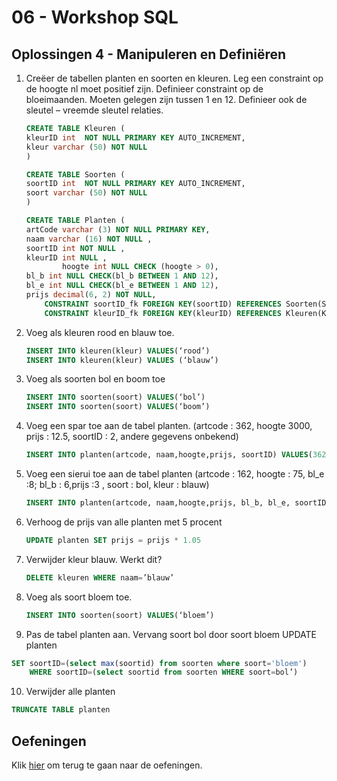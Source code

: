 # 06 - Workshop SQL

## Oplossingen 4 - Manipuleren en Definiëren
1. Creëer de tabellen planten en soorten en kleuren. Leg een constraint op de hoogte nl moet positief zijn. Definieer constraint op de bloeimaanden. Moeten gelegen zijn tussen 1 en 12. Definieer ook de sleutel – vreemde sleutel relaties. 
    ```sql
    CREATE TABLE Kleuren ( 
    kleurID int  NOT NULL PRIMARY KEY AUTO_INCREMENT, 
    kleur varchar (50) NOT NULL   
    )  

    CREATE TABLE Soorten ( 
    soortID int  NOT NULL PRIMARY KEY AUTO_INCREMENT, 
    soort varchar (50) NOT NULL  
    )  

    CREATE TABLE Planten ( 
    artCode varchar (3) NOT NULL PRIMARY KEY, 
    naam varchar (16) NOT NULL , 
    soortID int NOT NULL , 
    kleurID int NULL , 
            hoogte int NULL CHECK (hoogte > 0), 
    bl_b int NULL CHECK(bl_b BETWEEN 1 AND 12), 
    bl_e int NULL CHECK(bl_e BETWEEN 1 AND 12), 
    prijs decimal(6, 2) NOT NULL, 
        CONSTRAINT soortID_fk FOREIGN KEY(soortID) REFERENCES Soorten(SoortID), 
        CONSTRAINT kleurID_fk FOREIGN KEY(kleurID) REFERENCES Kleuren(KleurID)) 
    ```

2. Voeg als kleuren rood en blauw toe. 
    ```sql
    INSERT INTO kleuren(kleur) VALUES(‘rood’) 
    INSERT INTO kleuren(kleur) VALUES (‘blauw’) 
    ```

3. Voeg als soorten bol en boom toe 
    ```sql
    INSERT INTO soorten(soort) VALUES(‘bol’) 
    INSERT INTO soorten(soort) VALUES(‘boom’) 
    ```

4. Voeg een spar toe aan de tabel planten. (artcode : 362, hoogte 3000, prijs : 12.5, soortID : 2, andere gegevens onbekend) 
    ```sql
    INSERT INTO planten(artcode, naam,hoogte,prijs, soortID) VALUES(362,’spar’,3000,12.5,2)  (in values mag je geen selects gebruiken) 
    ```

5. Voeg een sierui toe aan de tabel planten (artcode : 162, hoogte : 75, bl_e :8; bl_b : 6,prijs :3 , soort : bol, kleur : blauw) 
    ```sql
    INSERT INTO planten(artcode, naam,hoogte,prijs, bl_b, bl_e, soortID, kleurID)  VALUES(162,’sierui’,75,3,6,8, 1,2) 
    ```

6. Verhoog de prijs van alle planten met 5 procent 
    ```sql 
    UPDATE planten SET prijs = prijs * 1.05  
    ```

7. Verwijder kleur blauw. Werkt dit? 
    ```sql
    DELETE kleuren WHERE naam=’blauw’ 
    ```

8. Voeg als soort bloem toe.  
    ```sql
    INSERT INTO soorten(soort) VALUES(‘bloem’) 
    ```

9. Pas de tabel planten aan. Vervang soort bol door soort bloem 
UPDATE planten  
```sql
SET soortID=(select max(soortid) from soorten where soort='bloem')  
    WHERE soortID=(select soortid from soorten WHERE soort=bol’) 
```

10. Verwijder alle planten 
```sql
TRUNCATE TABLE planten
``` 

## Oefeningen
Klik [hier](../exercises.md) om terug te gaan naar de oefeningen.
